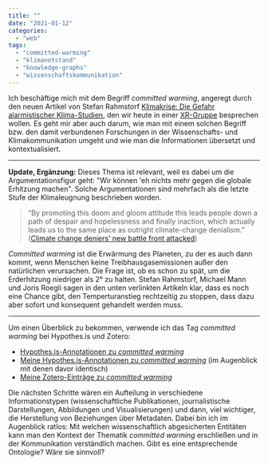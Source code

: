 ```yaml
---
title: ""
date: "2021-01-12"
categories: 
  - "web"
tags: 
  - "committed-warming"
  - "klimanotstand"
  - "knowledge-graphs"
  - "wissenschaftskommunikation"
---
```


Ich beschäftige mich mit dem Begriff _committed warming_, angeregt durch den neuen Artikel von Stefan Rahmstorf [Klimakrise: Die Gefahr alarmistischer Klima-Studien](https://www.spiegel.de/wissenschaft/mensch/klimakrise-die-gefahr-alarmistischer-klima-studien-a-1dd0222f-7cf0-459b-8f22-04b68383097b "Klimakrise: Die Gefahr alarmistischer Klima-Studien - DER SPIEGEL"), den wir heute in einer [XR-Gruppe](https://xrebellion.at/ "Extinction Rebellion Österreich") besprechen wollen. Es geht mir aber auch darum, wie man mit einem solchen Begriff bzw. den damit verbundenen Forschungen in der Wissenschafts- und Klimakommunikation umgeht und wie man die Informationen übersetzt und kontextualisiert.

* * *

**Update, Ergänzung:** Dieses Thema ist relevant, weil es dabei um die Argumentationsfigur geht: "Wir können 'eh nichts mehr gegen die globale Erhitzung machen". Solche Argumentationen sind mehrfach als die letzte Stufe der Klimaleugnung beschrieben worden.

> “By promoting this doom and gloom attitude this leads people down a path of despair and hopelessness and finally inaction, which actually leads us to the same place as outright climate-change denialism.” ([Climate change deniers’ new battle front attacked](https://www.theguardian.com/science/2019/nov/09/doomism-new-tactic-fossil-fuel-lobby "Climate change deniers’ new battle front attacked | Climate change | The Guardian"))

_Committed warming_ ist die Erwärmung des Planeten, zu der es auch dann kommt, wenn Menschen keine Treibhausgasemissionen außer den natürlichen verursachen. Die Frage ist, ob es schon zu spät, um die Erderhitzung niedriger als 2° zu halten. Stefan Rahmstorf, Michael Mann und Joris Roegli sagen in den unten verlinkten Artikeln klar, dass es noch eine Chance gibt, den Temperturanstieg rechtzeitig zu stoppen, dass dazu aber sofort und konsequent gehandelt werden muss.

* * *

Um einen Überblick zu bekommen, verwende ich das Tag _committed warming_ bei Hypothes.is und Zotero:

- [Hypothes.is-Annotationen zu _committed warming_](https://hypothes.is/search?q=tag%3A%22committed%20warming%22 "Hypothesis")
- [Meine Hypothes.is-Annotationen zu _committed warming_](https://hypothes.is/users/HeinzWittenbrink?q=tag%3A+%22committed+warming%22 "Hypothesis") (im Augenblick mit denen davor identisch)
- [Meine Zotero-Einträge zu _committed warming_](https://www.zotero.org/heinz/tags/Committed%20Warming/ "Search Results | My Library | Zotero")

Die nächsten Schritte wären ein Aufteilung in verschiedene Informationstypen (wissenschaftliche Publikationen, journalistische Darstellungen, Abbildungen und Visualisierungen) und dann, viel wichtiger, die Herstellung von Beziehungen über Metadaten. Dabei bin ich im Augenblick ratlos: Mit welchen wissenschaftlich abgesicherten Entitäten kann man den Kontext der Thematik _committed warming_ erschließen und in der Kommunikation verständlich machen. Gibt es eine entsprechende Ontologie? Wäre sie sinnvoll?
